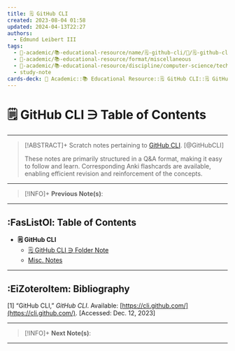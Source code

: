 ```yaml
---
title: 🗒️ GitHub CLI
created: 2023-08-04 01:58
updated: 2024-04-13T22:27
authors:
  - Edmund Leibert III
tags:
  - 🔴-academic/📚-educational-resource/name/🗒️-github-cli/🔖/🗒️-github-cli-∋-table-of-contents
  - 🔴-academic/📚-educational-resource/format/miscellaneous
  - 🔴-academic/📚-educational-resource/discipline/computer-science/technology/github-cli
  - study-note
cards-deck: 🔴 Academic::📚 Educational Resource::🗒️ GitHub CLI::🗒️ GitHub CLI ∋ Table of Contents
---
```


# 🗒️ GitHub CLI ∋ Table of Contents

---

> [!ABSTRACT]+ 
> Scratch notes pertaining to [GitHub CLI](https://cli.github.com/). [@GitHubCLI]
> 
> These notes are primarily structured in a Q&A format, making it easy to follow and learn. Corresponding Anki flashcards are available, enabling efficient revision and reinforcement of the concepts.

---

> [!INFO]+ 
> **Previous Note(s)**:
> 

---

## :FasListOl: Table of Contents

- **🗒️ GitHub CLI**
	- [🗒️ GitHub CLI ∋ Folder Note](the-vault/src/🔴%20Academic/📚%20Educational%20Resource/Scratch%20notes/🗒️%20GitHub%20CLI/🗒️%20GitHub%20CLI%20∋%20Folder%20Note.md)
	- [Misc. Notes](the-vault/src/🔴%20Academic/📚%20Educational%20Resource/Scratch%20notes/🗒️%20GitHub%20CLI/Misc.%20Notes.md)

---

## :EiZoteroItem: Bibliography

\[1\]
“GitHub CLI,” _GitHub CLI_. Available: [https://cli.github.com/](https://cli.github.com/). [Accessed: Dec. 12, 2023]

---

> [!INFO]+
> **Next Note(s)**:
> 

---
